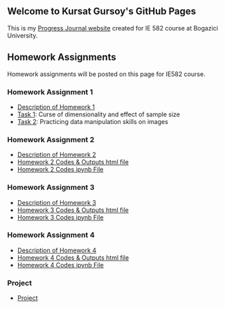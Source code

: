 ## Welcome to Kursat Gursoy's GitHub Pages

This is my [Progress Journal website](https://bu-ie-582.github.io/fall21-kursatgursoy/) created for IE 582 course at Bogazici University.

## Homework Assignments

Homework assignments will be posted on this page for IE582 course.

### Homework Assignment 1

* [Description of Homework 1](HW1_Files/IE582_Fall21_Homework1.pdf)
* [Task 1](https://bu-ie-582.github.io/fall21-kursatgursoy/HW1_Files/HW1_Task1_Final.html): Curse of dimensionality and effect of sample size
* [Task 2](https://bu-ie-582.github.io/fall21-kursatgursoy/HW1_Files/HW1_Task2_Final.html): Practicing data manipulation skills on images

### Homework Assignment 2

* [Description of Homework 2](HW2_Files/IE582_Fall21_Homework2.pdf)
* [Homework 2 Codes & Outputs html file](https://bu-ie-582.github.io/fall21-kursatgursoy/HW2_Files/HW2_Final.html)
* [Homework 2 Codes ipynb File](https://bu-ie-582.github.io/fall21-kursatgursoy/HW2_Files/HW2_Final.ipynb)

### Homework Assignment 3

* [Description of Homework 3](HW3_Files/IE582_Fall21_Homework3.pdf)
* [Homework 3 Codes & Outputs html file](HW3_Files/HW3_Final.html)
* [Homework 3 Codes ipynb File](HW3_Files/HW3_Final.ipynb)

### Homework Assignment 4

* [Description of Homework 4](HW4_Files/IE582_Fall21_Homework4.pdf)
* [Homework 4 Codes & Outputs html file](HW4_Files/HW4_Final.html)
* [Homework 4 Codes ipynb File](HW4_Files/HW4_Final.ipynb)

### Project

* [Project](IE582_Fall21_Homework4.pdf)
